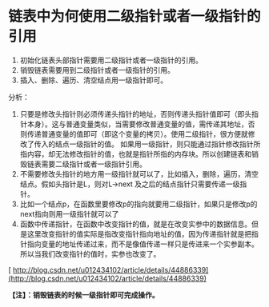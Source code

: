 # 链表中为何使用二级指针或者一级指针的引用 #
1. 初始化链表头部指针需要用二级指针或者一级指针的引用。
1. 销毁链表需要用到二级指针或者一级指针的引用。
1. 插入、删除、遍历、清空结点用一级指针即可。

分析： 

1. 只要是修改头指针则必须传递头指针的地址，否则传递头指针值即可（即头指针本身）。这与普通变量类似，当需要修改普通变量的值，需传递其地址，否则传递普通变量的值即可（即这个变量的拷贝）。使用二级指针，很方便就修改了传入的结点一级指针的值。 如果用一级指针，则只能通过指针修改指针所指内容，却无法修改指针的值，也就是指针所指的内存块。所以创建链表和销毁链表需要二级指针或者一级指针引用。
1. 不需要修改头指针的地方用一级指针就可以了，比如插入，删除，遍历，清空结点。假如头指针是L，则对L->next 及之后的结点指针只需要传递一级指针。
1. 比如一个结点p，在函数里要修改p的指向就要用二级指针，如果只是修改p的next指向则用一级指针就可以了
1. 函数中传递指针，在函数中改变指针的值，就是在改变实参中的数据信息。但是这里改变指针的值实际是指改变指针指向地址的值，因为传递指针就是把指针指向变量的地址传递过来，而不是像值传递一样只是传进来一个实参副本。所以当我们改变指针的值时，实参也改变了。

[
http://blog.csdn.net/u012434102/article/details/44886339](http://blog.csdn.net/u012434102/article/details/44886339)

**【注】：销毁链表的时候一级指针即可完成操作。**